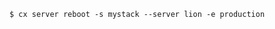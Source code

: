 <!-- usedin: [ _includes/_inlines/Toolbelt/common/servers/servers_example-v1.md] -->

```
$ cx server reboot -s mystack --server lion -e production
```
